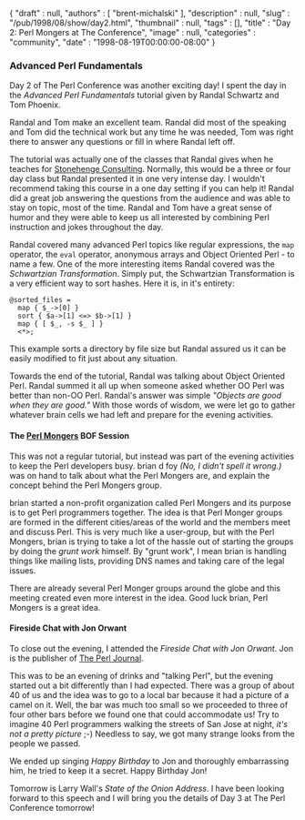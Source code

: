 {
   "draft" : null,
   "authors" : [
      "brent-michalski"
   ],
   "description" : null,
   "slug" : "/pub/1998/08/show/day2.html",
   "thumbnail" : null,
   "tags" : [],
   "title" : "Day 2: Perl Mongers at The Conference",
   "image" : null,
   "categories" : "community",
   "date" : "1998-08-19T00:00:00-08:00"
}



### Advanced Perl Fundamentals

Day 2 of The Perl Conference was another exciting day! I spent the day in the *Advanced Perl Fundamentals* tutorial given by Randal Schwartz and Tom Phoenix.

Randal and Tom make an excellent team. Randal did most of the speaking and Tom did the technical work but any time he was needed, Tom was right there to answer any questions or fill in where Randal left off.

The tutorial was actually one of the classes that Randal gives when he teaches for [Stonehenge Consulting](http://www.stonehenge.com). Normally, this would be a three or four day class but Randal presented it in one very intense day. I wouldn't recommend taking this course in a one day setting if you can help it! Randal did a great job answering the questions from the audience and was able to stay on topic, most of the time. Randal and Tom have a great sense of humor and they were able to keep us all interested by combining Perl instruction and jokes throughout the day.

Randal covered many advanced Perl topics like regular expressions, the `map` operator, the `eval` operator, anonymous arrays and Object Oriented Perl - to name a few. One of the more interesting items Randal covered was the *Schwartzian Transformation*. Simply put, the Schwartzian Transformation is a very efficient way to sort hashes. Here it is, in it's entirety:

    @sorted_files =
      map { $_->[0] }
      sort { $a->[1] <=> $b->[1] }
      map { [ $_, -s $_ ] }
      <*>;

This example sorts a directory by file size but Randal assured us it can be easily modified to fit just about any situation.

Towards the end of the tutorial, Randal was talking about Object Oriented Perl. Randal summed it all up when someone asked whether OO Perl was better than non-OO Perl. Randal's answer was simple *"Objects are good when they are good."* With those words of wisdom, we were let go to gather whatever brain cells we had left and prepare for the evening activities.

#### The [Perl Mongers](http://www.pm.org) BOF Session

This was not a regular tutorial, but instead was part of the evening activities to keep the Perl developers busy. brian d foy *(No, I didn't spell it wrong.)* was on hand to talk about what the Perl Mongers are, and explain the concept behind the Perl Mongers group.

brian started a non-profit organization called Perl Mongers and its purpose is to get Perl programmers together. The idea is that Perl Monger groups are formed in the different cities/areas of the world and the members meet and discuss Perl. This is very much like a user-group, but with the Perl Mongers, brian is trying to take a lot of the hassle out of starting the groups by doing the *grunt work* himself. By "grunt work", I mean brian is handling things like mailing lists, providing DNS names and taking care of the legal issues.

There are already several Perl Monger groups around the globe and this meeting created even more interest in the idea. Good luck brian, Perl Mongers is a great idea.

#### Fireside Chat with Jon Orwant

To close out the evening, I attended the *Fireside Chat with Jon Orwant*. Jon is the publisher of [The Perl Journal](http://www.tpj.com).

This was to be an evening of drinks and "talking Perl", but the evening started out a bit differently than I had expected. There was a group of about 40 of us and the idea was to go to a local bar because it had a picture of a camel on it. Well, the bar was much too small so we proceeded to three of four other bars before we found one that could accommodate us! Try to imagine 40 Perl programmers walking the streets of San Jose at night, *it's not a pretty picture* ;-) Needless to say, we got many strange looks from the people we passed.

We ended up singing *Happy Birthday* to Jon and thoroughly embarrassing him, he tried to keep it a secret. Happy Birthday Jon!

Tomorrow is Larry Wall's *State of the Onion Address*. I have been looking forward to this speech and I will bring you the details of Day 3 at The Perl Conference tomorrow!
